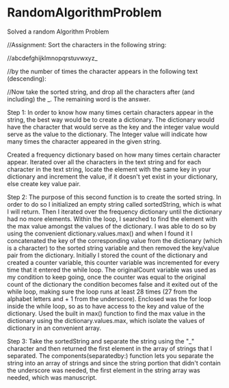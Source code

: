 # RandomAlgorithmProblem
Solved a random Algorithm Problem


//Assignment: Sort the characters in the following string:

//abcdefghijklmnopqrstuvwxyz_

//by the number of times the character appears in the following text (descending):

//Now take the sorted string, and drop all the characters after (and including) the _. The remaining word is the answer.

Step 1: In order to know how many times certain characters appear in the string, the best way would be to create a dictionary. The dictionary would have the character that would serve as the key and the integer value would serve as the value to the dictionary. The Integer value will indicate how many times the character appeared in the given string.

Created a frequency dictionary based on how many times certain character appear. Iterated over all the characters in the text string and for each character in the text string, locate the element with the same key in your dictionary and increment the value, if it doesn't yet exist in your dictionary, else create key value pair.

Step 2: The purpose of this second function is to create the sorted string. In order to do so I  initialized an empty string called sortedString, which is what I will return. Then I iterated over the frequency dictionary until the dictionary had no more elements. Within the loop, I searched to find the element with the max value amongst the values of the dictionary. I was able to do so by using the convenient dictionary.values.max() and when I found it I concatenated the key of the corresponding value from the dictionary (which is a character) to the sorted string variable and then removed the key/value pair from the dictionary. Initially I stored the count of the dictionary and created a counter variable, this counter variable was incremented for every time that it entered the while loop. The originalCount variable was used as my condition to keep going, once the counter was equal to the original count of the dictionary the condition becomes false and it exited out of the while loop, making sure the loop runs at least 28 times (27 from the alphabet letters and + 1 from the underscore). Enclosed was the for loop inside the while loop, so as to have access to the key and value of the dictionary. Used the built in max() function to find the max value in the dictionary using the dictionary.values.max, which isolate the values of dictionary in an convenient array.

Step 3: Take the sortedString and separate the string using the "_" character and then returned the first element in the array of strings that I separated. The components(separatedby:) function lets you separate the string into an array of strings and since the string portion that didn't contain the underscore was needed, the first element in the string array was needed, which was manuscript. 


